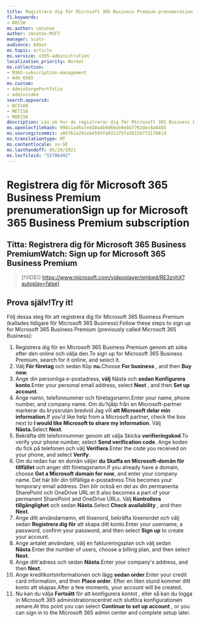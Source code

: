 ```yaml
---
title: Registrera dig för Microsoft 365 Business Premium prenumeration
f1.keywords:
- NOCSH
ms.author: cmcatee
author: cmcatee-MSFT
manager: scotv
audience: Admin
ms.topic: article
ms.service: o365-administration
localization_priority: Normal
ms.collection:
- M365-subscription-management
- Adm_O365
ms.custom:
- AdminSurgePortfolio
- adminvideo
search.appverid:
- BCS160
- MET150
- MOE150
description: Läs om hur du registrerar dig för Microsoft 365 Business Premium (kallades tidigare för Microsoft 365 Business).
ms.openlocfilehash: 998c1ad6a7ed30adb0d6beb9ebb7762dec8a8485
ms.sourcegitcommit: a05f61a291eb4595fa9313757a3815b7f217681d
ms.translationtype: MT
ms.contentlocale: sv-SE
ms.lasthandoff: 05/29/2021
ms.locfileid: "52706492"
---
```

# <a name="sign-up-for-microsoft-365-business-premium-subscription"></a><span data-ttu-id="1a358-103">Registrera dig för Microsoft 365 Business Premium prenumeration</span><span class="sxs-lookup"><span data-stu-id="1a358-103">Sign up for Microsoft 365 Business Premium subscription</span></span>

## <a name="watch-sign-up-for-microsoft-365-business-premium"></a><span data-ttu-id="1a358-104">Titta: Registrera dig för Microsoft 365 Business Premium</span><span class="sxs-lookup"><span data-stu-id="1a358-104">Watch: Sign up for Microsoft 365 Business Premium</span></span>

> [!VIDEO https://www.microsoft.com/videoplayer/embed/RE3znhX?autoplay=false]

## <a name="try-it"></a><span data-ttu-id="1a358-105">Prova själv!</span><span class="sxs-lookup"><span data-stu-id="1a358-105">Try it!</span></span>

<span data-ttu-id="1a358-106">Följ dessa steg för att registrera dig för Microsoft 365 Business Premium (kallades tidigare för Microsoft 365 Business):</span><span class="sxs-lookup"><span data-stu-id="1a358-106">Follow these steps to sign up for Microsoft 365 Business Premium (previously called Microsoft 365 Business):</span></span>

1. <span data-ttu-id="1a358-107">Registrera dig för en Microsoft 365 Business Premium genom att söka efter den online och välja den.</span><span class="sxs-lookup"><span data-stu-id="1a358-107">To sign up for Microsoft 365 Business Premium, search for it online, and select it.</span></span>
2. <span data-ttu-id="1a358-108">Välj **För företag** och sedan Köp **nu.**</span><span class="sxs-lookup"><span data-stu-id="1a358-108">Choose  **For business** , and then  **Buy now**.</span></span>
3. <span data-ttu-id="1a358-109">Ange din personliga e-postadress,  **välj** Nästa och  **sedan Konfigurera konto**.</span><span class="sxs-lookup"><span data-stu-id="1a358-109">Enter your personal email address, select  **Next** , and then  **Set up account**.</span></span>
4. <span data-ttu-id="1a358-110">Ange namn, telefonnummer och företagsnamn.</span><span class="sxs-lookup"><span data-stu-id="1a358-110">Enter your name, phone number, and company name.</span></span> <span data-ttu-id="1a358-111">Om du&#39;hjälp från en Microsoft-partner markerar du kryssrutan bredvid Jag vill **att Microsoft delar min information.**</span><span class="sxs-lookup"><span data-stu-id="1a358-111">If you&#39;d like help from a Microsoft partner, check the box next to  **I would like Microsoft to share my information**.</span></span> <span data-ttu-id="1a358-112">Välj **Nästa.**</span><span class="sxs-lookup"><span data-stu-id="1a358-112">Select  **Next**.</span></span>
5. <span data-ttu-id="1a358-113">Bekräfta ditt telefonnummer genom att välja Skicka  **verifieringskod**.</span><span class="sxs-lookup"><span data-stu-id="1a358-113">To verify your phone number, select  **Send verification code**.</span></span> <span data-ttu-id="1a358-114">Ange koden du fick på telefonen och välj  **Verifiera**.</span><span class="sxs-lookup"><span data-stu-id="1a358-114">Enter the code you received on your phone, and select  **Verify**.</span></span>
6. <span data-ttu-id="1a358-115">Om du redan har en domän väljer  **du Skaffa en Microsoft-domän för tillfället** och anger ditt företagsnamn.</span><span class="sxs-lookup"><span data-stu-id="1a358-115">If you already have a domain, choose  **Get a Microsoft domain for now**, and enter your company name.</span></span> <span data-ttu-id="1a358-116">Det här blir din tillfälliga e-postadress.</span><span class="sxs-lookup"><span data-stu-id="1a358-116">This becomes your temporary email address.</span></span> <span data-ttu-id="1a358-117">Den blir också en del av din permanenta SharePoint och OneDrive URL:er.</span><span class="sxs-lookup"><span data-stu-id="1a358-117">It also becomes a part of your permanent SharePoint and OneDrive URLs.</span></span> <span data-ttu-id="1a358-118">Välj **Kontrollera tillgänglighet** och sedan **Nästa.**</span><span class="sxs-lookup"><span data-stu-id="1a358-118">Select  **Check availability** , and then  **Next**.</span></span>
7. <span data-ttu-id="1a358-119">Ange ditt användarnamn, ett lösenord, bekräfta lösenordet och välj sedan  **Registrera dig för**  att skapa ditt konto.</span><span class="sxs-lookup"><span data-stu-id="1a358-119">Enter your username, a password, confirm your password, and then select  **Sign up**  to create your account.</span></span>
8. <span data-ttu-id="1a358-120">Ange antalet användare, välj en faktureringsplan och välj sedan  **Nästa**.</span><span class="sxs-lookup"><span data-stu-id="1a358-120">Enter the number of users, choose a billing plan, and then select  **Next**.</span></span>
9.  <span data-ttu-id="1a358-121">Ange ditt&#39;adress och sedan **Nästa.**</span><span class="sxs-lookup"><span data-stu-id="1a358-121">Enter your company&#39;s address, and then  **Next**.</span></span>
10. <span data-ttu-id="1a358-122">Ange kreditkortsinformationen och lägg  **sedan order**.</span><span class="sxs-lookup"><span data-stu-id="1a358-122">Enter your credit card information, and then  **Place order**.</span></span> <span data-ttu-id="1a358-123">Efter en liten stund kommer ditt konto att skapas.</span><span class="sxs-lookup"><span data-stu-id="1a358-123">After a few moments, your account will be created.</span></span>
11. <span data-ttu-id="1a358-124">Nu kan du välja **Fortsätt** för att konfigurera kontot , eller så kan du logga in Microsoft 365 administrationscentret och slutföra konfigurationen senare.</span><span class="sxs-lookup"><span data-stu-id="1a358-124">At this point you can select  **Continue to set up account** , or you can sign in to the Microsoft 365 admin center and complete setup later.</span></span>